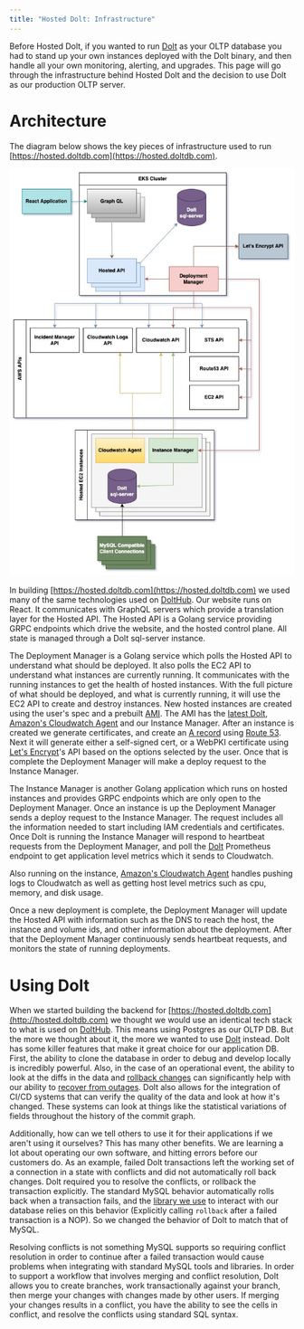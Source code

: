```yaml
---
title: "Hosted Dolt: Infrastructure"
---
```


Before Hosted Dolt, if you wanted to run [Dolt](https://doltdb.com) as your OLTP database
you had to stand up your own instances deployed with the Dolt binary, and then handle all
your own monitoring, alerting, and upgrades. This page will go through the infrastructure
behind Hosted Dolt and the decision to use Dolt as our production OLTP server.

# Architecture

The diagram below shows the key pieces of infrastructure used to run
[https://hosted.doltdb.com](https://hosted.doltdb.com).

![Hosted DoltDB Infrastructure](../../.gitbook/assets/hosted_infra.jpg)

In building [https://hosted.doltdb.com](https://hosted.doltdb.com) we used many of the
same technologies used on [DoltHub](https://dolthub.com). Our website runs on React. It
communicates with GraphQL servers which provide a translation layer for the Hosted API.
The Hosted API is a Golang service providing GRPC endpoints which drive the website, and
the hosted control plane. All state is managed through a Dolt sql-server instance.

The Deployment Manager is a Golang service which polls the Hosted API to understand what
should be deployed. It also polls the EC2 API to understand what instances are currently
running. It communicates with the running instances to get the health of hosted instances.
With the full picture of what should be deployed, and what is currently running, it will
use the EC2 API to create and destroy instances. New hosted instances are created using
the user's spec and a prebuilt
[AMI](https://docs.aws.amazon.com/AWSEC2/latest/UserGuide/AMIs.html). The AMI has the
[latest Dolt](https://github.com/dolthub/dolt/releases), [Amazon's Cloudwatch
Agent](https://docs.aws.amazon.com/AmazonCloudWatch/latest/monitoring/Install-CloudWatch-Agent.html)
and our Instance Manager. After an instance is created we generate certificates, and
create an [A record](https://www.cloudflare.com/learning/dns/dns-records/dns-a-record/)
using [Route 53](https://aws.amazon.com/route53/). Next it will generate either a
self-signed cert, or a WebPKI certificate using [Let's
Encrypt](https://letsencrypt.org/)'s API based on the options selected by the user. Once
that is complete the Deployment Manager will make a deploy request to the Instance
Manager.

The Instance Manager is another Golang application which runs on hosted instances and
provides GRPC endpoints which are only open to the Deployment Manager. Once an instance is
up the Deployment Manager sends a deploy request to the Instance Manager. The request
includes all the information needed to start including IAM credentials and certificates.
Once Dolt is running the Instance Manager will respond to heartbeat requests from the
Deployment Manager, and poll the [Dolt](https://doltdb.com) Prometheus endpoint to get
application level metrics which it sends to Cloudwatch.

Also running on the instance, [Amazon's Cloudwatch
Agent](https://docs.aws.amazon.com/AmazonCloudWatch/latest/monitoring/Install-CloudWatch-Agent.html)
handles pushing logs to Cloudwatch as well as getting host level metrics such as cpu,
memory, and disk usage.

Once a new deployment is complete, the Deployment Manager will update the Hosted API with
information such as the DNS to reach the host, the instance and volume ids, and other
information about the deployment. After that the Deployment Manager continuously sends
heartbeat requests, and monitors the state of running deployments.

# Using Dolt

When we started building the backend for
[https://hosted.doltdb.com](http://hosted.doltdb.com) we thought we would use an identical
tech stack to what is used on [DoltHub](https://dolthub.com). This means using Postgres as
our OLTP DB. But the more we thought about it, the more we wanted to use
[Dolt](https://doltdb.com) instead. Dolt has some killer features that make it great
choice for our application DB. First, the ability to clone the database in order to debug
and develop locally is incredibly powerful. Also, in the case of an operational event, the
ability to look at the diffs in the data and [rollback
changes](https://www.dolthub.com/blog/2022-04-29-dolt-revert/) can significantly help with
our ability to [recover from
outages](https://www.dolthub.com/blog/2022-04-14-atlassian-outage-prevention/). Dolt also
allows for the integration of CI/CD systems that can verify the quality of the data and
look at how it's changed. These systems can look at things like the statistical variations
of fields throughout the history of the commit graph.

Additionally, how can we tell others to use it for their applications if we aren't using
it ourselves? This has many other benefits. We are learning a lot about operating our own
software, and hitting errors before our customers do. As an example, failed Dolt
transactions left the working set of a connection in a state with conflicts and did not
automatically roll back changes. Dolt required you to resolve the conflicts, or rollback
the transaction explicitly. The standard MySQL behavior automatically rolls back when a
transaction fails, and the [library we use](https://github.com/gocraft/dbr) to interact
with our database relies on this behavior (Explicitly calling `rollback` after a failed
transaction is a NOP). So we changed the behavior of Dolt to match that of MySQL.

Resolving conflicts is not something MySQL supports so requiring conflict resolution in
order to continue after a failed transaction would cause problems when integrating with
standard MySQL tools and libraries. In order to support a workflow that involves merging
and conflict resolution, Dolt allows you to create branches, work transactionally against
your branch, then merge your changes with changes made by other users. If merging your
changes results in a conflict, you have the ability to see the cells in conflict, and
resolve the conflicts using standard SQL syntax.
